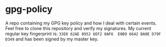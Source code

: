 # gpg-policy
A repo containing my GPG key policy and how I deal with certain events. Feel free to clone this repository and verify my signatures. My current regular key fingerprint is: `33E8 62AE 8952 6EF2 0AF6  E0B9 6642 BA0E D79F D349` and has been signed by my master key.
